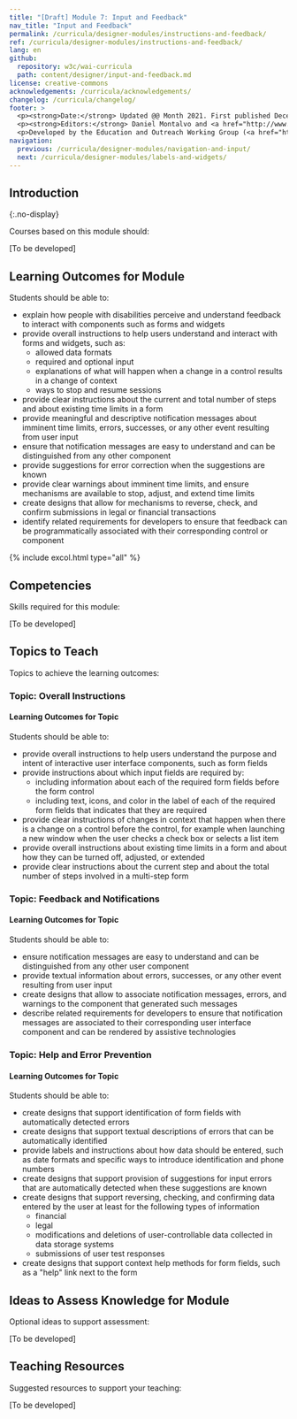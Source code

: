 ```yaml
---
title: "[Draft] Module 7: Input and Feedback"
nav_title: "Input and Feedback"
permalink: /curricula/designer-modules/instructions-and-feedback/
ref: /curricula/designer-modules/instructions-and-feedback/
lang: en
github:
  repository: w3c/wai-curricula
  path: content/designer/input-and-feedback.md
license: creative-commons
acknowledgements: /curricula/acknowledgements/
changelog: /curricula/changelog/
footer: >
  <p><strong>Date:</strong> Updated @@ Month 2021. First published December 2019. CHANGELOG</p>
  <p><strong>Editors:</strong> Daniel Montalvo and <a href="http://www.w3.org/People/shadi/">Shadi Abou-Zahra</a>. Contributors: <a href="https://www.w3.org/WAI/EO/EOWG-members">EOWG Participants</a>. ACKNOWLEDGEMENTS lists contributors and credits.</p>
  <p>Developed by the Education and Outreach Working Group (<a href="http://www.w3.org/WAI/EO/">EOWG</a>). Developed with support from the <a href="https://www.w3.org/WAI/about/projects/wai-guide/">WAI-Guide Project</a> funded by the European Commission (EC) under the Horizon 2020 program (Grant Agreement 822245).</p>
navigation:
  previous: /curricula/designer-modules/navigation-and-input/
  next: /curricula/designer-modules/labels-and-widgets/
---
```


## Introduction
{:.no-display}

Courses based on this module should:

[To be developed]

## Learning Outcomes for Module

Students should be able to:

* explain how people with disabilities  perceive and understand  feedback to  interact with components such as forms and widgets
* provide overall instructions to help users understand and interact with forms and widgets, such as:
  * allowed data formats
  * required and optional input
  * explanations of what will happen when a change in a control results in a change of context
  * ways to stop and resume sessions
* provide clear instructions about the current and total number of steps and about existing time limits in a form
* provide meaningful and descriptive notification messages about imminent time limits, errors, successes, or any other event resulting from user input
* ensure that notification messages are easy to understand and can be distinguished from any other component
* provide suggestions for error correction when the suggestions are known
* provide clear warnings about imminent time limits, and ensure mechanisms are available to stop, adjust, and extend time limits
* create designs that allow for mechanisms to reverse, check, and confirm submissions in legal or financial transactions
* identify related requirements for developers to ensure that feedback can be programmatically associated with their corresponding control or component

{% include excol.html type="all" %}

## Competencies

Skills required for this module:

[To be developed]

## Topics to Teach

Topics to achieve the learning outcomes:

### Topic: Overall Instructions

#### Learning Outcomes for Topic

Students should be able to:

* provide overall instructions to help users understand the purpose and intent of interactive user interface components, such as form fields
* provide instructions about which input fields are required by:
  * including information about each of the required form fields before the form control
  * including text, icons, and color in the label of each of the required form fields that indicates that they are required
* provide clear instructions of changes in context that happen when there is a change  on a control before the control, for example when launching a new window when the user checks a check box or selects a list item
* provide overall instructions about existing time limits in a form and about how they can be turned off, adjusted, or extended
* provide clear instructions about the current step and about the total number of steps involved in a multi-step form

### Topic: Feedback and Notifications

#### Learning Outcomes for Topic

Students should be able to:

* ensure notification messages are easy to understand and can be distinguished from any other user component
* provide textual information about errors, successes, or any other event resulting from user input 
* create designs that allow to associate notification messages, errors, and warnings to the component that generated such messages
* describe related requirements for developers to ensure that notification messages are associated to their corresponding user interface component and can be rendered by assistive technologies

### Topic: Help and Error Prevention

#### Learning Outcomes for Topic

Students should be able to:

* create designs that support identification of form fields with automatically detected errors
* create designs that support textual descriptions of errors that can be automatically identified
* provide labels and  instructions about how data should be entered, such as date formats and specific ways to introduce identification and phone numbers
* create designs that support provision of suggestions for input errors that are automatically detected when these suggestions are known
* create designs that support reversing, checking, and confirming data entered by the user at least for the following types of information
  * financial
  * legal
  * modifications and deletions of user-controllable data  collected in data storage systems
  * submissions of user test responses
* create designs that support context help methods for form fields, such as a "help" link next to the form

## Ideas to Assess Knowledge for Module

Optional ideas to support assessment:

[To be developed]

## Teaching Resources

Suggested resources to support your teaching:

[To be developed]
